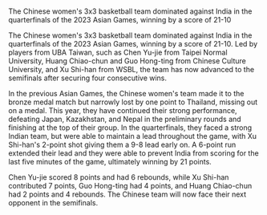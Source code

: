 # 
The Chinese women's 3x3 basketball team dominated against India in the quarterfinals of the 2023 Asian Games, winning by a score of 21-10 
 
The Chinese women's 3x3 basketball team dominated against India in the quarterfinals of the 2023 Asian Games, winning by a score of 21-10. Led by players from UBA Taiwan, such as Chen Yu-jie from Taipei Normal University, Huang Chiao-chun and Guo Hong-ting from Chinese Culture University, and Xu Shi-han from WSBL, the team has now advanced to the semifinals after securing four consecutive wins.

In the previous Asian Games, the Chinese women's team made it to the bronze medal match but narrowly lost by one point to Thailand, missing out on a medal. This year, they have continued their strong performance, defeating Japan, Kazakhstan, and Nepal in the preliminary rounds and finishing at the top of their group. In the quarterfinals, they faced a strong Indian team, but were able to maintain a lead throughout the game, with Xu Shi-han's 2-point shot giving them a 9-8 lead early on. A 6-point run extended their lead and they were able to prevent India from scoring for the last five minutes of the game, ultimately winning by 21 points.

Chen Yu-jie scored 8 points and had 6 rebounds, while Xu Shi-han contributed 7 points, Guo Hong-ting had 4 points, and Huang Chiao-chun had 2 points and 4 rebounds. The Chinese team will now face their next opponent in the semifinals.